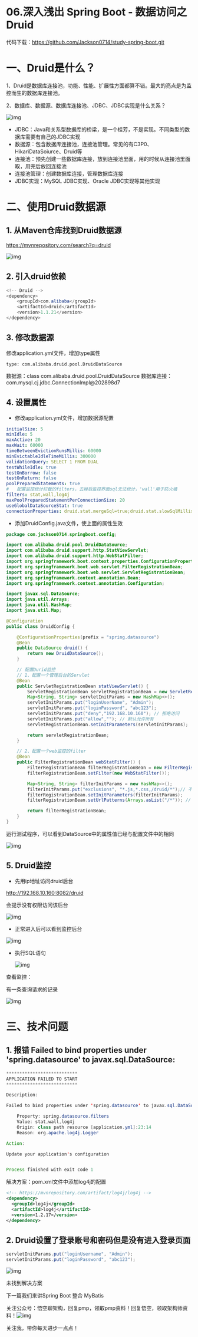 # 06.深入浅出 Spring Boot - 数据访问之Druid

代码下载：https://github.com/Jackson0714/study-spring-boot.git

# 一、Druid是什么？

1、Druid是数据库连接池，功能、性能、扩展性方面都算不错。最大的亮点是为监控而生的数据库连接池。

2、数据库、数据源、数据库连接池、JDBC、JDBC实现是什么关系？

![img](.\images\spring-boot-06-druid-jdbc\数据库连接.png)

- JDBC：Java和关系型数据库的桥梁，是一个桂芳，不是实现。不同类型的数据库需要有自己的JDBC实现
- 数据源：包含数据库连接池，连接池管理。常见的有C3P0、HikariDataSoiurce、Druid等
- 连接池：预先创建一些数据库连接，放到连接池里面，用的时候从连接池里面取，用完后放回连接池
- 连接池管理：创建数据库连接，管理数据库连接
- JDBC实现：MySQL JDBC实现、Oracle JDBC实现等其他实现

# 二、使用Druid数据源



## 1. 从Maven仓库找到Druid数据源

https://mvnrepository.com/search?q=druid

![img](.\images\spring-boot-06-druid-jdbc\Druid_Maven_Repository2.png)

## 2. 引入druid依赖

``` java
<!-- Druid -->
<dependency>
	<groupId>com.alibaba</groupId>
	<artifactId>druid</artifactId>
	<version>1.1.21</version>
</dependency>
```

## 3. 修改数据源

修改application.yml文件，增加type属性

```
type: com.alibaba.druid.pool.DruidDataSource
```

数据源：class com.alibaba.druid.pool.DruidDataSource
数据库连接：com.mysql.cj.jdbc.ConnectionImpl@202898d7

## 4. 设置属性

- 修改application.yml文件，增加数据源配置

``` yaml
initialSize: 5
minIdle: 5
maxActive: 20
maxWait: 60000
timeBetweenEvictionRunsMillis: 60000
minEvictableIdleTimeMillis: 300000
validationQuery: SELECT 1 FROM DUAL
testWhileIdle: true
testOnBorrow: false
testOnReturn: false
poolPreparedStatements: true
#   配置监控统计拦截的filters，去掉后监控界面sql无法统计，'wall'用于防火墙
filters: stat,wall,log4j
maxPoolPreparedStatementPerConnectionSize: 20
useGlobalDataSourceStat: true
connectionProperties: druid.stat.mergeSql=true;druid.stat.slowSqlMillis=500
```

- 添加DruidConfig.java文件，使上面的属性生效

```java
package com.jackson0714.springboot.config;

import com.alibaba.druid.pool.DruidDataSource;
import com.alibaba.druid.support.http.StatViewServlet;
import com.alibaba.druid.support.http.WebStatFilter;
import org.springframework.boot.context.properties.ConfigurationProperties;
import org.springframework.boot.web.servlet.FilterRegistrationBean;
import org.springframework.boot.web.servlet.ServletRegistrationBean;
import org.springframework.context.annotation.Bean;
import org.springframework.context.annotation.Configuration;

import javax.sql.DataSource;
import java.util.Arrays;
import java.util.HashMap;
import java.util.Map;

@Configuration
public class DruidConfig {

    @ConfigurationProperties(prefix = "spring.datasource")
    @Bean
    public DataSource druid() {
        return new DruidDataSource();
    }

    // 配置Durid监控
    // 1、配置一个管理后台的Servlet
    @Bean
    public ServletRegistrationBean statViewServlet() {
        ServletRegistrationBean servletRegistrationBean = new ServletRegistrationBean(new StatViewServlet(), "/druid/*");
        Map<String, String> servletInitParams = new HashMap<>();
        servletInitParams.put("loginUserName", "Admin");
        servletInitParams.put("loginPassword", "abc123");
        servletInitParams.put("deny","192.168.10.160"); // 拒绝访问
        servletInitParams.put("allow",""); // 默认允许所有
        servletRegistrationBean.setInitParameters(servletInitParams);

        return servletRegistrationBean;
    }

    // 2、配置一个web监控的filter
    @Bean
    public FilterRegistrationBean webStatFilter() {
        FilterRegistrationBean filterRegistrationBean = new FilterRegistrationBean();
        filterRegistrationBean.setFilter(new WebStatFilter());

        Map<String, String> filterInitParams = new HashMap<>();
        filterInitParams.put("exclusions", "*.js,*.css,/druid/*");// 不拦截js、css文件请求，不拦截/druid/*的请求
        filterRegistrationBean.setInitParameters(filterInitParams);
        filterRegistrationBean.setUrlPatterns(Arrays.asList("/*")); // 拦截所有请求

        return filterRegistrationBean;
    }
}

```

运行测试程序，可以看到DataSource中的属性值已经与配置文件中的相同

![img](.\images\spring-boot-06-druid-jdbc\Druid_Setting.png)

## 5. Druid监控

- 先用ip地址访问druid后台

http://192.168.10.160:8082/druid

会提示没有权限访问该后台

![img](.\images\spring-boot-06-druid-jdbc\tip1.png)

- 正常进入后可以看到监控后台

![img](.\images\spring-boot-06-druid-jdbc\Druid_Monitor.png)



- 执行SQL语句

  ![img](.\images\spring-boot-06-druid-jdbc\select.png)

查看监控：

有一条查询请求的记录

![img](.\images\spring-boot-06-druid-jdbc\monitor.png)

# 三、技术问题

## 1. 报错 Failed to bind properties under 'spring.datasource' to javax.sql.DataSource:

``` java
***************************
APPLICATION FAILED TO START
***************************

Description:

Failed to bind properties under 'spring.datasource' to javax.sql.DataSource:

    Property: spring.datasource.filters
    Value: stat,wall,log4j
    Origin: class path resource [application.yml]:23:14
    Reason: org.apache.log4j.Logger

Action:

Update your application's configuration


Process finished with exit code 1
```

解决方案：pom.xml文件中添加log4j的配置

``` xml
<!-- https://mvnrepository.com/artifact/log4j/log4j -->
<dependency>
  <groupId>log4j</groupId>
  <artifactId>log4j</artifactId>
  <version>1.2.17</version>
</dependency>
```

## 2. Druid设置了登录账号和密码但是没有进入登录页面

``` java
servletInitParams.put("loginUsername", "Admin");
servletInitParams.put("loginPassword", "abc123");
```

![img](.\images\spring-boot-06-druid-jdbc\login.png)



未找到解决方案



下一篇我们来讲Spring Boot 整合 MyBatis

关注公众号：悟空聊架构，回复pmp，领取pmp资料！回复悟空，领取架构师资料！![img](.\images\common\qrcode.png)

关注我，带你每天进步一点点！